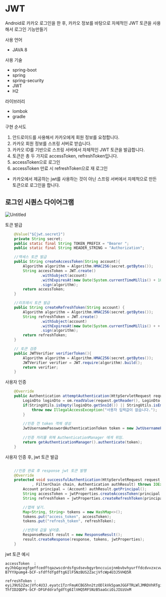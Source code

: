 # JWT
Android로 카카오 로그인을 한 후, 카카오 정보를 바탕으로 자체적인 JWT 토큰을 사용해서 로그인 기능만들기  

사용 언어
- JAVA 8


사용 기술
- spring-boot
- spring
- spring-security
- JWT
- H2


라이브러리
- lombok
- gradle


구현 순서도 
1. 안드로이드를 사용해서 카카오에게 회원 정보를 요청합니다.
2. 카카오 회원 정보를 스프링 서버로 받습니다.
3. 카카오 ID를 기반으로 스프링 서버에서 자체적인 JWT 토큰을 발급합니다. 
4. 토큰은 총 두 가지로 accessToken, refreshToken입니다. 
5. accessToken으로 로그인 
6. accessToken 만료 시 refreshToken으로 재 로그인 

* 카카오에서 제공하는 jwt를 사용하는 것이 아닌 스프링 서버에서 자제척으로 만든 토큰으로 로그인을 합니다.


## 로그인 시퀀스 다이어그램
![Untitled](https://user-images.githubusercontent.com/87289562/216900238-a2d36691-515b-4e78-bdf9-ee72db70f87d.png)

토큰 발급
```java
    @Value("${jwt.secret}")
    private String secret;
    public static final String TOKEN_PREFIX = "Bearer ";
    public static final String HEADER_STRING = "Authorization";

    //액세스 토큰 발급
    public String createAccessToken(String account){
        Algorithm algorithm = Algorithm.HMAC256(secret.getBytes());
        String accessToken = JWT.create()
                .withSubject(account)
                .withExpiresAt(new Date(System.currentTimeMillis() + 1000 * 60 * 60 * 9999))
                .sign(algorithm);
        return accessToken;
    }

    //리프레시 토큰 발급
    public String createRefreshToken(String account) {
        Algorithm algorithm = Algorithm.HMAC256(secret.getBytes());
        String refreshToken = JWT.create()
                .withSubject(account)
                .withExpiresAt(new Date(System.currentTimeMillis() + + 100000 * 60 * 60 * 1000))
                .sign(algorithm);
        return refreshToken;
    }

    // 토큰 검증 
    public JWTVerifier verifierToken(){
        Algorithm algorithm = Algorithm.HMAC256(secret.getBytes());
        JWTVerifier verifier = JWT.require(algorithm).build();
        return verifier;
    }

```

사용자 인증
```java
    @Override
    public Authentication attemptAuthentication(HttpServletRequest request, HttpServletResponse response) throws AuthenticationException, IOException, ServletExceptio{
        LoginDto loginDto = om.readValue(request.getReader(), LoginDto.class);
        if(StringUtils.isEmpty(loginDto.getSnsId()) || StringUtils.isEmpty(loginDto.getName())){
            throw new IllegalAccessException("사용자 입력값이 없습니다.");
        }
        
        //인증 전 token 객체 생성
        JwtUsernamePasswordAuthenticationToken token = new JwtUsernamePasswordAuthenticationToken(loginDto.getSnsId(),loginDto.getName());
        
        //인증 처리를 위해 AuthenticationManager 에게 위임.
        return getAuthenticationManager().authenticate(token);
    }
```


사용자 인증 후, jwt 토큰 발급
```java

    //인증 완료 후 response jwt 토큰 발행
    @Override
    protected void successfulAuthentication(HttpServletRequest request, HttpServletResponse response
            , FilterChain chain, Authentication authResult) throws IOException, ServletException {
        Account principal = (Account) authResult.getPrincipal();
        String accessToken = jwtProperties.createAccessToken(principal.getSnsId());
        String refreshToken = jwtProperties.createRefreshToken(principal.getSnsId());

        //맵에 넣기.
        Map<String, String> tokens = new HashMap<>();
        tokens.put("access_token", accessToken);
        tokens.put("refresh_token", refreshToken);

        //반환에 값을 넣어줌.
        ResponseResult result = new ResponseResult();
        result.createResponse(response, tokens, jwtProperties);
    }
```


jwt 토큰 예시
```
accessToken  : eyJhbGgcegfgeffcedftqazwscdrdsfgsdsevbgyrbnccuiojnmbvbvhyurffdcdvvzxcvwedfuuvgrtvfmJLWlJMRDVhRhU3NDEzNDl9.JDPsm5LUHtc1TzrFmuIxKCBG5hnZ-B7YYXpumg4-bCF-sfdffdfgdftg6IlFSNzBUS2ZacjVfcWp4U3J5VHQ5R

refreshToken : eyiJ9US2ZacjVfc4U3J.eyatc1TzrFmuKCBG5hn2tzODlkVk5pamJGGFTRLWlJMRDVhRTgiLCB7YYXpumg4JleHAiOjE2NzU3NDEzNDl9.zbnNJZCgrrtthytfdgbfdgm5LUHJ-ThfID2QDPs-bCF-DFGFddrafgdftg6IlVHQ5RFSNzB5aaGciOiJIUzUxM
```


